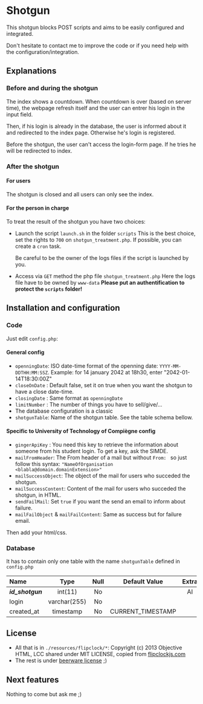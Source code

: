 # Shotgun
This shotgun blocks POST scripts and aims to be easily configured and integrated. 

Don't hesitate to contact me to improve the code or if you need help with the configuration/integration. 

## Explanations 
### Before and during the shotgun
The index shows a countdown. When countdown is over (based on server time), the webpage refresh itself and the user can entrer his login in the input field. 

Then, if his login is already in the database, the user is informed about it and redirected to the index page. Otherwise he's login is registered. 

Before the shotgun, the user can't access the login-form page. If he tries he will be redirected to index. 

### After the shotgun
#### For users
The shotgun is closed and all users can only see the index.
#### For the person in charge
To treat the result of the shotgun you have two choices:
- Launch the script `launch.sh` in the folder `scripts`
    This is the best choice, set the rights to `700` on `shotgun_treatment.php`.
    If possible, you can create a `cron` task. 

    Be careful to be the owner of the logs files if the script is launched by you. 
- Access via `GET` method the php file `shotgun_treatment.php`
    Here the logs file have to be owned by `www-data`
    **Please put an authentification to protect the `scripts` folder!**


## Installation and configuration

### Code

Just edit `config.php`:
#### General config
- `openningDate`: ISO date-time format of the openning date: `YYYY-MM-DDTHH:MM:SSZ`. Example: for 14 january 2042 at 18h30, enter "2042-01-14T18:30:00Z"
- `closeOnDate` : Default false, set it on true when you want the shotgun to have a close date-time.
- `closingDate` : Same format as `openningDate`
- `limitNumber` : The number of things you have to sell/give/...
- The database configuration is a classic
- `shotgunTable`: Name of the shotgun table. See the table schema bellow.

#### Specific to University of Technology of Compiègne config
- `gingerApiKey` : You need this key to retrieve the information about someone from his student login. To get a key, ask the SIMDE.
- `mailFromHeader`: The From header of a mail but without `From: ` so just follow this syntax: 
`"NameOfOrganisation <blabla@domain.domainExtension>"`
- `mailSuccessObject`: The object of the mail for users who succeded the shotgun.
- `mailSuccessContent`: Content of the mail for users who succeded the shotgun, in HTML.
- `sendFailMail`: Set `true` if you want the send an email to inform about failure. 
- `mailFailObject` & `mailFailContent`: Same as success but for failure email. 


Then add your html/css. 

### Database

It has to contain only one table with the name `shotgunTable` defined in `config.php`

|  Name             | Type         | Null | Default Value      | Extra |
| :---------------- | :----------: | :--: | :----------------: | :---: |
| ***id\_shotgun*** |   int(11)    | No   |                    | AI    |
| login             | varchar(255) | No   |                    |       |
| created\_at       |  timestamp   | No   | CURRENT\_TIMESTAMP |       |




## License
- All that is in `./resources/flipclock/*`: Copyright (c) 2013 Objective HTML, LCC shared under MIT LICENSE, copied from [flipclockjs.com](http://flipclockjs.com)
- The rest is under [beerware license](https://en.wikipedia.org/wiki/Beerware) ;)

## Next features
Nothing to come but ask me ;)
